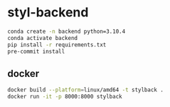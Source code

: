 # styl-backend

```bash
conda create -n backend python=3.10.4
conda activate backend
pip install -r requirements.txt
pre-commit install
```

## docker

```bash
docker build --platform=linux/amd64 -t stylback .
docker run -it -p 8000:8000 stylback
```
